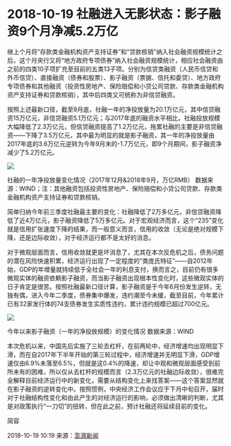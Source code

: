 # 2018-10-19 社融进入无影状态：影子融资9个月净减5.2万亿

继上个月将“存款类金融机构资产支持证券”和“贷款核销”纳入社会融资规模统计之后，这个月央行又将“地方政府专项债券”纳入社会融资规模统计，相应社会融资由之前的四类10子项扩充至目前的五类13子项。分别为信贷类融资（人民币信贷和外币信贷）、直接融资（债券和股票）、影子融资（票据、信托和委贷）、地方政府专项债券和其他融资（投资性房地产、保险赔偿和小贷公司贷款、存款类金融机构资产支持证券和贷款核销），其中后四类又可统称为非信贷融资。



按照上述最新口径，截至9月底，社融一年的净投放量为20.1万亿元，其中信贷融资15万亿元，非信贷融资5.1万亿元；与2017年底的融资水平相比，社融投放规模大幅降低了2.3万亿元，但信贷融资提高了1.2万亿元，拖累社融的主要是非信贷融资——下降了3.5万亿元，其中最为明显的就是影子融资，其一年的净投放量由2017年底的3.6万亿元逆转为今年9月末的-1.7万亿元，即9个月期间，影子融资净减少了5.2万亿元。



![](https://ws2.sinaimg.cn/large/006tKfTcgy1g0n6zudbeyj30go07jq3o.jpg)

社融的一年净投放量变化情况（2017年12月&2018年9月，万亿RMB） 数据来源：WIND；注：其他融资包括投资性房地产、保险赔偿和小贷公司贷款、存款类金融机构资产支持证券和贷款核销。



简单归纳今年前三季度社融最主要的变化：社融降低了2万多亿元，非信贷融资降低了近4万亿元，影子融资降低了5万多亿元。对于宏观经济而言，这个“235”变化就是信用扩张速度下降的结果，而一般意义而言，信用的收敛（无论是绝对规模下降，还是边际收敛），对于经济运行都不是太好的消息。



对于微观层面而言，信用收敛就更是坏消息了，尤其在本次反危机之后，债务问题的潜在风险快速积累，经济运行出现了一定程度的“类庞氏特征”——自2012年始，GDP的年增量就持续低于全社会一年的利息支付，换而言之，目前仍有很多微观实体的融资依赖影子融资，而当影子融资出现根本性变化时，这些微观实体的日子肯定是很苦。按照社融最新口径计算，影子融资是于今年6月份发生逆转，无独有偶，进入今年二季度，债券集中爆发，违约潮至今未缓，截至目前，今年累计已有32家发行体的74支债券发生实质性违约，累计违约规模已超过700亿元。

![](https://ws4.sinaimg.cn/large/006tKfTcgy1g0n705di3sj30go0atwfd.jpg)

今年以来影子融资（一年的净投放规模）的变化情况 数据来源：WIND



本次危机以来，中国先后实施了三轮去杠杆，在前两轮中，经济增速均出现明显下滑，而在自2017年下半年开始的第三轮过程中，经济增速并无明显下滑，GDP增速仅由6.9%未落至6.5%，但就是这0.4%的降速，却让中观和微观层面感受到前所未有的困难，所以仅从去杠杆的规模而言（2.3万亿元的社融边际收敛），很难完全解释目前经济运行中的新变化，需要从结构变化上来找答案——这个答案显然就在影子融资的逆转变化中。按照惯例，中央经济工作会议应于下月中旬召开，届时对于社融结构性变化和由此产生的对经济运行的影响，必须做出清晰的判断，尤其是对政策执行“一刀切”的扭转，但在此之前，预计社融还将延续目前的变化。

简容

2018-10-19 10:19 来源：[澎湃新闻](https://www.thepaper.cn/newsDetail_forward_2543629)